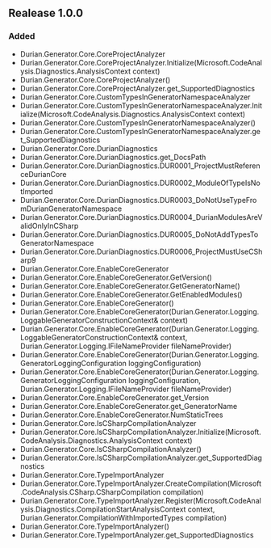 ﻿## Realease 1.0.0

### Added

 - Durian.Generator.Core.CoreProjectAnalyzer
 - Durian.Generator.Core.CoreProjectAnalyzer.Initialize(Microsoft.CodeAnalysis.Diagnostics.AnalysisContext context)
 - Durian.Generator.Core.CoreProjectAnalyzer()
 - Durian.Generator.Core.CoreProjectAnalyzer.get_SupportedDiagnostics
 - Durian.Generator.Core.CustomTypesInGeneratorNamespaceAnalyzer
 - Durian.Generator.Core.CustomTypesInGeneratorNamespaceAnalyzer.Initialize(Microsoft.CodeAnalysis.Diagnostics.AnalysisContext context)
 - Durian.Generator.Core.CustomTypesInGeneratorNamespaceAnalyzer()
 - Durian.Generator.Core.CustomTypesInGeneratorNamespaceAnalyzer.get_SupportedDiagnostics
 - Durian.Generator.Core.DurianDiagnostics
 - Durian.Generator.Core.DurianDiagnostics.get_DocsPath
 - Durian.Generator.Core.DurianDiagnostics.DUR0001_ProjectMustReferenceDurianCore
 - Durian.Generator.Core.DurianDiagnostics.DUR0002_ModuleOfTypeIsNotImported
 - Durian.Generator.Core.DurianDiagnostics.DUR0003_DoNotUseTypeFromDurianGeneratorNamespace
 - Durian.Generator.Core.DurianDiagnostics.DUR0004_DurianModulesAreValidOnlyInCSharp
 - Durian.Generator.Core.DurianDiagnostics.DUR0005_DoNotAddTypesToGeneratorNamespace
 - Durian.Generator.Core.DurianDiagnostics.DUR0006_ProjectMustUseCSharp9
 - Durian.Generator.Core.EnableCoreGenerator
 - Durian.Generator.Core.EnableCoreGenerator.GetVersion()
 - Durian.Generator.Core.EnableCoreGenerator.GetGeneratorName()
 - Durian.Generator.Core.EnableCoreGenerator.GetEnabledModules()
 - Durian.Generator.Core.EnableCoreGenerator()
 - Durian.Generator.Core.EnableCoreGenerator(Durian.Generator.Logging.LoggableGeneratorConstructionContext& context)
 - Durian.Generator.Core.EnableCoreGenerator(Durian.Generator.Logging.LoggableGeneratorConstructionContext& context, Durian.Generator.Logging.IFileNameProvider fileNameProvider)
 - Durian.Generator.Core.EnableCoreGenerator(Durian.Generator.Logging.GeneratorLoggingConfiguration loggingConfiguration)
 - Durian.Generator.Core.EnableCoreGenerator(Durian.Generator.Logging.GeneratorLoggingConfiguration loggingConfiguration, Durian.Generator.Logging.IFileNameProvider fileNameProvider)
 - Durian.Generator.Core.EnableCoreGenerator.get_Version
 - Durian.Generator.Core.EnableCoreGenerator.get_GeneratorName
 - Durian.Generator.Core.EnableCoreGenerator.NumStaticTrees
 - Durian.Generator.Core.IsCSharpCompilationAnalyzer
 - Durian.Generator.Core.IsCSharpCompilationAnalyzer.Initialize(Microsoft.CodeAnalysis.Diagnostics.AnalysisContext context)
 - Durian.Generator.Core.IsCSharpCompilationAnalyzer()
 - Durian.Generator.Core.IsCSharpCompilationAnalyzer.get_SupportedDiagnostics
 - Durian.Generator.Core.TypeImportAnalyzer
 - Durian.Generator.Core.TypeImportAnalyzer.CreateCompilation(Microsoft.CodeAnalysis.CSharp.CSharpCompilation compilation)
 - Durian.Generator.Core.TypeImportAnalyzer.Register(Microsoft.CodeAnalysis.Diagnostics.CompilationStartAnalysisContext context, Durian.Generator.CompilationWithImportedTypes compilation)
 - Durian.Generator.Core.TypeImportAnalyzer()
 - Durian.Generator.Core.TypeImportAnalyzer.get_SupportedDiagnostics

